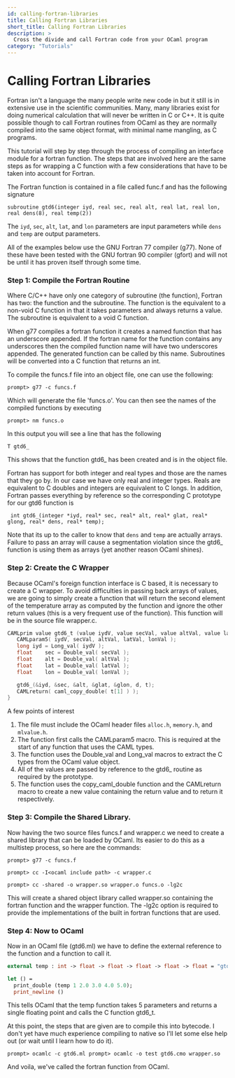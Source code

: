 ```yaml
---
id: calling-fortran-libraries
title: Calling Fortran Libraries
short_title: Calling Fortran Libraries
description: >
  Cross the divide and call Fortran code from your OCaml program
category: "Tutorials"
---
```


# Calling Fortran Libraries

Fortran isn't a language the many people write new code in but it still
is in extensive use in the scientific communities. Many, many libraries
exist for doing numerical calculation that will never be written in C or
C++. It is quite possible though to call Fortran routines from OCaml as
they are normally compiled into the same object format, with minimal
name mangling, as C programs.

This tutorial will step by step through the process of compiling an
interface module for a fortran function. The steps that are involved
here are the same steps as for wrapping a C function with a few
considerations that have to be taken into account for Fortran.

The Fortran function is contained in a file called func.f and has the
following signature

`subroutine gtd6(integer iyd, real sec, real alt, real lat, real lon, real dens(8), real temp(2))`

The `iyd`, `sec`, `alt`, `lat`, and `lon` parameters are input
parameters while `dens` and `temp` are output parameters.

All of the examples below use the GNU Fortran 77 compiler (g77). None of
these have been tested with the GNU fortran 90 compiler (gfort) and will
not be until it has proven itself through some time.

### Step 1: Compile the Fortran Routine
Where C/C++ have only one category of subroutine (the function), Fortran
has two: the function and the subroutine. The function is the equivalent
to a non-void C function in that it takes parameters and always returns
a value. The subroutine is equivalent to a void C function.

When g77 compiles a fortran function it creates a named function that
has an underscore appended. If the fortran name for the function
contains any underscores then the compiled function name will have two
underscores appended. The generated function can be called by this name.
Subroutines will be converted into a C function that returns an int.

To compile the funcs.f file into an object file, one can use the
following:

`prompt> g77 -c funcs.f`

Which will generate the file 'funcs.o'. You can then see the names of
the compiled functions by executing

`prompt> nm funcs.o`

In this output you will see a line that has the following

` T gtd6_ `

This shows that the function gtd6_ has been created and is in the
object file.

Fortran has support for both integer and real types and those are the
names that they go by. In our case we have only real and integer types.
Reals are equivalent to C doubles and integers are equivalent to C
longs. In addition, Fortran passes everything by reference so the
corresponding C prototype for our gtd6 function is

` int gtd6_(integer *iyd, real* sec, real* alt, real* glat, real* glong, real* dens, real* temp);`

Note that its up to the caller to know that `dens` and `temp` are
actually arrays. Failure to pass an array will cause a segmentation
violation since the gtd6_ function is using them as arrays (yet another
reason OCaml shines).

### Step 2: Create the C Wrapper
Because OCaml's foreign function interface is C based, it is necessary
to create a C wrapper. To avoid difficulties in passing back arrays of
values, we are going to simply create a function that will return the
second element of the temperature array as computed by the function and
ignore the other return values (this is a very frequent use of the
function). This function will be in the source file wrapper.c.

```C
CAMLprim value gtd6_t (value iydV, value secVal, value altVal, value latVal, value lonVal) {
   CAMLparam5( iydV, secVal, altVal, latVal, lonVal );
   long iyd = Long_val( iydV );
   float    sec = Double_val( secVal );
   float    alt = Double_val( altVal );
   float    lat = Double_val( latVal );
   float    lon = Double_val( lonVal );

   gtd6_(&iyd, &sec, &alt, &glat, &glon, d, t);
   CAMLreturn( caml_copy_double( t[1] ) );
}
```
A few points of interest

1. The file must include the OCaml header files `alloc.h`, `memory.h`,
 and `mlvalue.h`.
1. The function first calls the CAMLparam5 macro. This is required at
 the start of any function that uses the CAML types.
1. The function uses the Double_val and Long_val macros to extract
 the C types from the OCaml value object.
1. All of the values are passed by reference to the gtd6_ routine as
 required by the prototype.
1. The function uses the copy_caml_double function and the CAMLreturn
 macro to create a new value containing the return value and to
 return it respectively.

### Step 3: Compile the Shared Library.
Now having the two source files funcs.f and wrapper.c we need to create
a shared library that can be loaded by OCaml. Its easier to do this as a
multistep process, so here are the commands:

`prompt> g77 -c funcs.f`

`prompt> cc -I<ocaml include path> -c wrapper.c `

`prompt> cc -shared -o wrapper.so wrapper.o funcs.o -lg2c`

This will create a shared object library called wrapper.so containing
the fortran function and the wrapper function. The -lg2c option is
required to provide the implementations of the built in fortran
functions that are used.

### Step 4: Now to OCaml
Now in an OCaml file (gtd6.ml) we have to define the external reference
to the function and a function to call it.

<!-- $MDX skip -->
```ocaml
external temp : int -> float -> float -> float -> float -> float = "gtd6_t"

let () =
  print_double (temp 1 2.0 3.0 4.0 5.0);
  print_newline ()
```
This tells OCaml that the temp function takes 5 parameters and returns a
single floating point and calls the C function gtd6_t.

At this point, the steps that are given are to compile this into
bytecode. I don't yet have much experience compiling to native so I'll
let some else help out (or wait until I learn how to do it).

```
prompt> ocamlc -c gtd6.ml prompt> ocamlc -o test gtd6.cmo wrapper.so
```
And voila, we've called the fortran function from OCaml.
